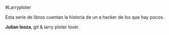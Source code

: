 #Larryploter

Esta serie de libros cuentan la historia de un a hacker de los que hay pocos.


**Julian Isoza**, git & larry ploter lover.

